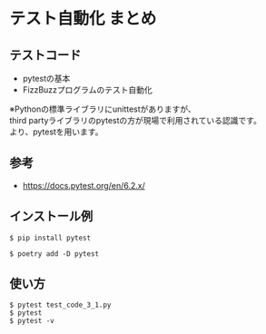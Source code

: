 # テスト自動化 まとめ

## テストコード

- pytestの基本
- FizzBuzzプログラムのテスト自動化

※Pythonの標準ライブラリにunittestがありますが、  
third partyライブラリのpytestの方が現場で利用されている認識です。  
より、pytestを用います。

## 参考

- https://docs.pytest.org/en/6.2.x/

## インストール例

```
$ pip install pytest
```

```
$ poetry add -D pytest
```

## 使い方

```
$ pytest test_code_3_1.py
$ pytest
$ pytest -v
```

